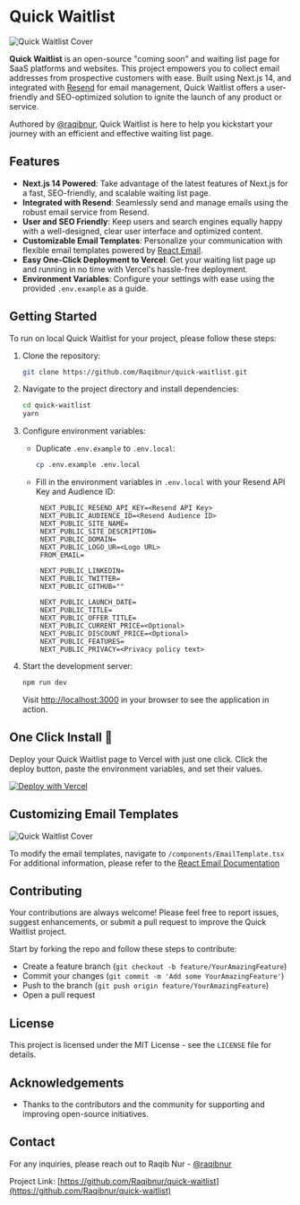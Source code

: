 # Quick Waitlist

![Quick Waitlist Cover](https://repository-images.githubusercontent.com/749803152/3b10a59a-5183-45bf-8f91-c2ce4f999364)

**Quick Waitlist** is an open-source "coming soon" and waiting list page for SaaS platforms and websites. This project empowers you to collect email addresses from prospective customers with ease. Built using Next.js 14, and integrated with [Resend](https://resend.com/) for email management, Quick Waitlist offers a user-friendly and SEO-optimized solution to ignite the launch of any product or service.

Authored by [@raqibnur](https://github.com/Raqibnur), Quick Waitlist is here to help you kickstart your journey with an efficient and effective waiting list page.

## Features

- **Next.js 14 Powered**: Take advantage of the latest features of Next.js for a fast, SEO-friendly, and scalable waiting list page.
- **Integrated with Resend**: Seamlessly send and manage emails using the robust email service from Resend.
- **User and SEO Friendly**: Keep users and search engines equally happy with a well-designed, clear user interface and optimized content.
- **Customizable Email Templates**: Personalize your communication with flexible email templates powered by [React Email](https://react.email/docs/introduction).
- **Easy One-Click Deployment to Vercel**: Get your waiting list page up and running in no time with Vercel's hassle-free deployment.
- **Environment Variables**: Configure your settings with ease using the provided `.env.example` as a guide.

## Getting Started

To run on local Quick Waitlist for your project, please follow these steps:

1. Clone the repository:

   ```sh
   git clone https://github.com/Raqibnur/quick-waitlist.git
   ```

2. Navigate to the project directory and install dependencies:

   ```sh
   cd quick-waitlist
   yarn
   ```

3. Configure environment variables:
   - Duplicate `.env.example` to `.env.local`:
     ```sh
     cp .env.example .env.local
     ```
   - Fill in the environment variables in `.env.local` with your Resend API Key and Audience ID:

     ```
      NEXT_PUBLIC_RESEND_API_KEY=<Resend API Key>
      NEXT_PUBLIC_AUDIENCE_ID=<Resend Audience ID>
      NEXT_PUBLIC_SITE_NAME=
      NEXT_PUBLIC_SITE_DESCRIPTION=
      NEXT_PUBLIC_DOMAIN=
      NEXT_PUBLIC_LOGO_UR=<Logo URL>
      FROM_EMAIL=

      NEXT_PUBLIC_LINKEDIN=
      NEXT_PUBLIC_TWITTER=
      NEXT_PUBLIC_GITHUB=""

      NEXT_PUBLIC_LAUNCH_DATE=
      NEXT_PUBLIC_TITLE=
      NEXT_PUBLIC_OFFER_TITLE=
      NEXT_PUBLIC_CURRENT_PRICE=<Optional>
      NEXT_PUBLIC_DISCOUNT_PRICE=<Optional>
      NEXT_PUBLIC_FEATURES=
      NEXT_PUBLIC_PRIVACY=<Privacy policy text>

     ```

4. Start the development server:

   ```sh
   npm run dev
   ```

   Visit [http://localhost:3000](http://localhost:3000) in your browser to see the application in action.

## One Click Install 🎉

Deploy your Quick Waitlist page to Vercel with just one click. Click the deploy button, paste the environment variables, and set their values.

[![Deploy with Vercel](https://vercel.com/button)](https://vercel.com/new/clone?repository-url=https%3A%2F%2Fgithub.com%2FRaqibnur%2Fquick-waitlist&project-name=quick-waitlist&repository-name=quick-waitlist&demo-title=Quick%20Waitlist&demo-description=Quick%20Waitlist%20and%20coming%20soon%20page%20for%20your%20SAAS%20and%20website.&demo-url=https%3A%2F%2Fquick-waitlist.vercel.app&demo-image=https%3A%2F%2Fi.ibb.co%2FnsQgkmw%2Fog.png)

## Customizing Email Templates

![Quick Waitlist Cover](https://res.cloudinary.com/dyv1yduua/image/upload/v1733390826/CleanShot_2024-12-05_at_15.24.30_vbzyi5.png)

To modify the email templates, navigate to `/components/EmailTemplate.tsx` For additional information, please refer to the [React Email Documentation](https://react.email/docs/introduction)

## Contributing

Your contributions are always welcome! Please feel free to report issues, suggest enhancements, or submit a pull request to improve the Quick Waitlist project.

Start by forking the repo and follow these steps to contribute:

- Create a feature branch (`git checkout -b feature/YourAmazingFeature`)
- Commit your changes (`git commit -m 'Add some YourAmazingFeature'`)
- Push to the branch (`git push origin feature/YourAmazingFeature`)
- Open a pull request

## License

This project is licensed under the MIT License - see the `LICENSE` file for details.

## Acknowledgements

- Thanks to the contributors and the community for supporting and improving open-source initiatives.

## Contact

For any inquiries, please reach out to Raqib Nur - [@raqibnur](https://twitter.com/mdraqibnur)

Project Link: [https://github.com/Raqibnur/quick-waitlist](https://github.com/Raqibnur/quick-waitlist)
